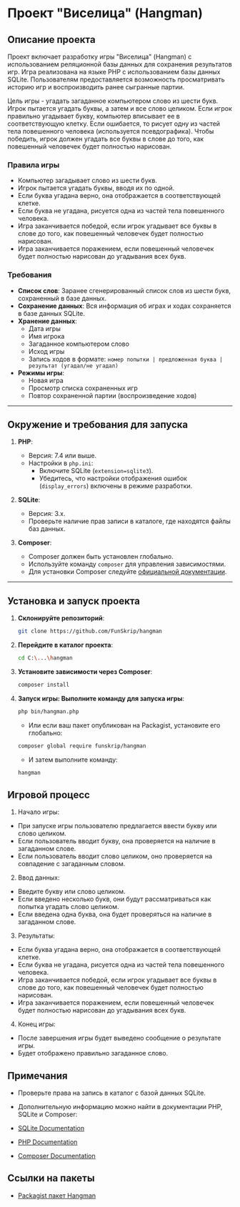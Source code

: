 # Проект "Виселица" (Hangman)

## Описание проекта

Проект включает разработку игры "Виселица" (Hangman) с использованием реляционной базы данных для сохранения результатов игр. Игра реализована на языке PHP с использованием базы данных SQLite. Пользователям предоставляется возможность просматривать историю игр и воспроизводить ранее сыгранные партии.

Цель игры - угадать загаданное компьютером слово из шести букв. Игрок пытается угадать буквы, а затем и все слово целиком. Если игрок правильно угадывает букву, компьютер вписывает ее в соответствующую клетку. Если ошибается, то рисует одну из частей тела повешенного человека (используется псевдографика). Чтобы победить, игрок должен угадать все буквы в слове до того, как повешенный человечек будет полностью нарисован.

### Правила игры

- Компьютер загадывает слово из шести букв.
- Игрок пытается угадать буквы, вводя их по одной.
- Если буква угадана верно, она отображается в соответствующей клетке.
- Если буква не угадана, рисуется одна из частей тела повешенного человека.
- Игра заканчивается победой, если игрок угадывает все буквы в слове до того, как повешенный человечек будет полностью нарисован.
- Игра заканчивается поражением, если повешенный человечек будет полностью нарисован до угадывания всех букв.

### Требования

- **Список слов**: Заранее сгенерированный список слов из шести букв, сохраненный в базе данных.
- **Сохранение данных**: Вся информация об играх и ходах сохраняется в базе данных SQLite.
- **Хранение данных**:
  - Дата игры
  - Имя игрока
  - Загаданное компьютером слово
  - Исход игры
  - Запись ходов в формате: `номер попытки | предложенная буква | результат (угадал/не угадал)`
- **Режимы игры**:
  - Новая игра
  - Просмотр списка сохраненных игр
  - Повтор сохраненной партии (воспроизведение ходов)

---

## Окружение и требования для запуска

1. **PHP**:
   - Версия: 7.4 или выше.
   - Настройки в `php.ini`:
     - Включите SQLite (`extension=sqlite3`).
     - Убедитесь, что настройки отображения ошибок (`display_errors`) включены в режиме разработки.

2. **SQLite**:
   - Версия: 3.x.
   - Проверьте наличие прав записи в каталоге, где находятся файлы баз данных.

3. **Composer**:
   - Composer должен быть установлен глобально.
   - Используйте команду `composer` для управления зависимостями.
   - Для установки Composer следуйте [официальной документации](https://getcomposer.org/doc/00-intro.md).

---

## Установка и запуск проекта

1. **Склонируйте репозиторий**:
   ```bash
   git clone https://github.com/FunSkrip/hangman
   ```

2. **Перейдите в каталог проекта**:
   ```bash
   cd C:\...\hangman
   ```

3. **Установите зависимости через Composer**:
   ```bash
   composer install
   ```

4. **Запуск игры: Выполните команду для запуска игры**:
   ```bash
   php bin/hangman.php
   ```

   - Или если ваш пакет опубликован на Packagist, установите его глобально:

   ```bash
   composer global require funskrip/hangman
   ```

   - И затем выполните команду:
   ```bash
   hangman
   ```

## Игровой процесс
1) Начало игры:
- При запуске игры пользователю предлагается ввести букву или слово целиком.
- Если пользователь вводит букву, она проверяется на наличие в загаданном слове.
- Если пользователь вводит слово целиком, оно проверяется на совпадение с загаданным словом.
2) Ввод данных:
- Введите букву или слово целиком.
- Если введено несколько букв, они будут рассматриваться как попытка угадать слово целиком.
- Если введена одна буква, она будет проверяться на наличие в загаданном слове.
3) Результаты:
- Если буква угадана верно, она отображается в соответствующей клетке.
- Если буква не угадана, рисуется одна из частей тела повешенного человека.
- Игра заканчивается победой, если игрок угадывает все буквы в слове до того, как повешенный человечек будет полностью нарисован.
- Игра заканчивается поражением, если повешенный человечек будет полностью нарисован до угадывания всех букв.
4) Конец игры:
- После завершения игры будет выведено сообщение о результате игры.
- Будет отображено правильно загаданное слово.


## Примечания

- Проверьте права на запись в каталог с базой данных SQLite.

- Дополнительную информацию можно найти в документации PHP, SQLite и Composer:

- [SQLite Documentation](https://www.sqlite.org/docs.html)
- [PHP Documentation](https://www.php.net/docs.php)
- [Composer Documentation](https://getcomposer.org/doc/)

## Ссылки на пакеты
- [Packagist пакет Hangman](https://packagist.org/packages/funskrip/hangman#dev-main1)
